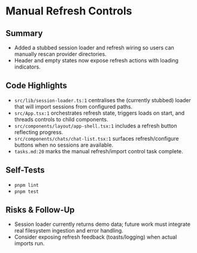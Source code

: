 # Manual Refresh Controls

## Summary

- Added a stubbed session loader and refresh wiring so users can manually rescan provider directories.
- Header and empty states now expose refresh actions with loading indicators.

## Code Highlights

- `src/lib/session-loader.ts:1` centralises the (currently stubbed) loader that will import sessions from configured paths.
- `src/App.tsx:1` orchestrates refresh state, triggers loads on start, and threads controls to child components.
- `src/components/layout/app-shell.tsx:1` includes a refresh button reflecting progress.
- `src/components/chats/chat-list.tsx:1` surfaces refresh/configure buttons when no sessions are available.
- `tasks.md:20` marks the manual refresh/import control task complete.

## Self-Tests

- `pnpm lint`
- `pnpm test`

## Risks & Follow-Up

- Session loader currently returns demo data; future work must integrate real filesystem ingestion and error handling.
- Consider exposing refresh feedback (toasts/logging) when actual imports run.
